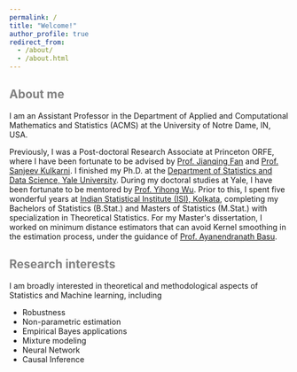 ```yaml
---
permalink: /
title: "Welcome!"
author_profile: true
redirect_from: 
  - /about/
  - /about.html
---
```


<span style='color:grey'>About me</span>
-----------------------------------------

I am an Assistant Professor in the Department of Applied and Computational Mathematics and Statistics (ACMS) at the University of Notre Dame, IN, USA.

Previously, I was a Post-doctoral Research Associate at Princeton ORFE, where I have been fortunate to be advised by [Prof. Jianqing Fan](https://fan.princeton.edu/) and [Prof. Sanjeev Kulkarni](https://www.princeton.edu/~kulkarni/). I finished my Ph.D. at the [Department of Statistics and Data Science, Yale University](https://statistics.yale.edu/). During my doctoral studies at Yale, I have been fortunate to be mentored by [Prof. Yihong Wu](http://www.stat.yale.edu/~yw562/). Prior to this, I spent five wonderful years at [Indian Statistical Institute (ISI), Kolkata](https://www.isical.ac.in/), completing my Bachelors of Statistics (B.Stat.) and Masters of Statistics (M.Stat.) with specialization in Theoretical Statistics. For my Master's dissertation, I worked on minimum distance estimators that can avoid Kernel smoothing in the estimation process, under the guidance of [Prof. Ayanendranath Basu](https://www.isical.ac.in/~ayanbasu/).

<span style='color:grey'>Research interests</span>
---------------------------------------------------

I am broadly interested in theoretical and methodological aspects of Statistics and Machine learning, including

* Robustness
* Non-parametric estimation
* Empirical Bayes applications
* Mixture modeling
* Neural Network
* Causal Inference


